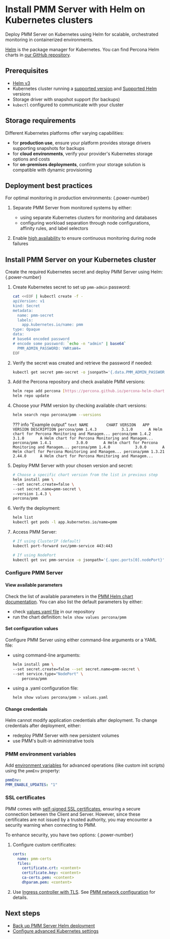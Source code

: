 # Install PMM Server with Helm on Kubernetes clusters

Deploy PMM Server on Kubernetes using Helm for scalable, orchestrated monitoring in containerized environments.

[Helm](https://github.com/helm/helm) is the package manager for Kubernetes. You can find Percona Helm charts in [our GitHub repository](https://github.com/percona/percona-helm-charts). 

## Prerequisites

  - [Helm v3](https://docs.helm.sh/using_helm/#installing-helm)
  - Kubernetes cluster running a [supported version](https://kubernetes.io/releases/version-skew-policy/#supported-versions) and [Supported Helm](https://helm.sh/docs/topics/version_skew/) versions
  - Storage driver with snapshot support (for backups)
  - `kubectl` configured to communicate with your cluster

## Storage requirements

Different Kubernetes platforms offer varying capabilities: 

- for **production use**, ensure your platform provides storage drivers supporting snapshots for backups
- for **cloud environments**, verify your provider's Kubernetes storage options and costs
- for **on-premises deployments**, confirm your storage solution is compatible with dynamic provisioning

## Deployment best practices

For optimal monitoring in production environments:
{.power-number}

1. Separate PMM Server from monitored systems by either:

    - using separate Kubernetes clusters for monitoring and databases
    - configuring workload separation through node configurations, affinity rules, and label selectors

2. Enable [high availability](https://kubernetes.io/docs/setup/production-environment/tools/kubeadm/ha-topology/) to ensure continuous monitoring during node failures

## Install PMM Server on your Kubernetes cluster

Create the required Kubernetes secret and deploy PMM Server using Helm:
{.power-number}

1. Create Kubernetes secret to set up `pmm-admin` password:
    ```bash
    cat <<EOF | kubectl create -f -
    apiVersion: v1
    kind: Secret
    metadata:
      name: pmm-secret
      labels:
        app.kubernetes.io/name: pmm
    type: Opaque
    data:
    # base64 encoded password
    # encode some password: `echo -n "admin" | base64`
      PMM_ADMIN_PASSWORD: YWRtaW4=
    EOF
    ```

2. Verify the secret was created and retrieve the password if needed:

    ```bash
    kubectl get secret pmm-secret -o jsonpath='{.data.PMM_ADMIN_PASSWORD}' | base64 --decode
    ```

3. Add the Percona repository and check available PMM versions:

    ```bash
    helm repo add percona [https://percona.github.io/percona-helm-charts/](https://percona.github.io/percona-helm-charts/)
    helm repo update
    ```

4. Choose your PMM version by checking available chart versions:

    ```bash
    helm search repo percona/pmm --versions
    ```

    ??? info "Example output"
        ```text
        NAME        CHART VERSION   APP VERSION DESCRIPTION
        percona/pmm 1.4.3           3.1.0       A Helm chart for Percona Monitoring and Managem...
        percona/pmm 1.4.2           3.1.0       A Helm chart for Percona Monitoring and Managem...
        percona/pmm 1.4.1           3.0.0       A Helm chart for Percona Monitoring and Managem...
        percona/pmm 1.4.0           3.0.0       A Helm chart for Percona Monitoring and Managem...
        percona/pmm 1.3.21          2.44.0      A Helm chart for Percona Monitoring and Managem...
        ```

5. Deploy PMM Server with your chosen version and secret:

    ```bash
    # Choose a specific chart version from the list in previous step
    helm install pmm \
    --set secret.create=false \
    --set secret.name=pmm-secret \
    --version 1.4.3 \
    percona/pmm
    ```

6. Verify the deployment:
    ```bash
    helm list
    kubectl get pods -l app.kubernetes.io/name=pmm
    ```

7. Access PMM Server:

    ```bash
    # If using ClusterIP (default)
    kubectl port-forward svc/pmm-service 443:443

    # If using NodePort
    kubectl get svc pmm-service -o jsonpath='{.spec.ports[0].nodePort}'
    ```
  
### Configure PMM Server

#### View available parameters

Check the list of available parameters in the [PMM Helm chart documentation](https://github.com/percona/percona-helm-charts/tree/main/charts/pmm#parameters). You can also list the default parameters by either: 

- check [values.yaml file](https://github.com/percona/percona-helm-charts/blob/main/charts/pmm/values.yaml) in our repository
- run the chart definition: `helm show values percona/pmm`

#### Set configuration values

Configure PMM Server using either command-line arguments or a YAML file:

 - using command-line arguments: 
    ```sh
    helm install pmm \
    --set secret.create=false --set secret.name=pmm-secret \
    --set service.type="NodePort" \
        percona/pmm
    ```
- using a .yaml configuration file: 
  ```sh
  helm show values percona/pmm > values.yaml
  ``` 
 
#### Change credentials

Helm cannot modify application credentials after deployment.  To change credentials after deployment, either:

- redeploy PMM Server with new persistent volumes
- use PMM's built-in administrative tools

### PMM environment variables

Add [environment variables](../docker/env_var.md) for advanced operations (like custom init scripts) using the `pmmEnv` property:

```yaml
pmmEnv:
PMM_ENABLE_UPDATES: "1"
```

### SSL certificates

PMM comes with [self-signed SSL certificates](../../../../admin/security/ssl_encryption.md), ensuring a secure connection between the Client and Server. However, since these certificates are not issued by a trusted authority, you may encounter a security warning when connecting to PMM.

To enhance security, you have two options: 
{.power-number}

1. Configure custom certificates:

    ```yaml
    certs:
      name: pmm-certs
      files:
        certificate.crt: <content>
        certificate.key: <content>
        ca-certs.pem: <content>
        dhparam.pem: <content>
    ```

2. Use [Ingress controller with TLS](https://kubernetes.io/docs/concepts/services-networking/ingress/#tls). See [PMM network configuration](https://github.com/percona/percona-helm-charts/tree/main/charts/pmm#pmm-network-configuration) for details.

## Next steps

- [Back up PMM Server Helm deployment](backup_container_helm.md)
- [Configure advanced Kubernetes settings](https://github.com/percona/percona-helm-charts/tree/main/charts/pmm#advanced-configuration)



